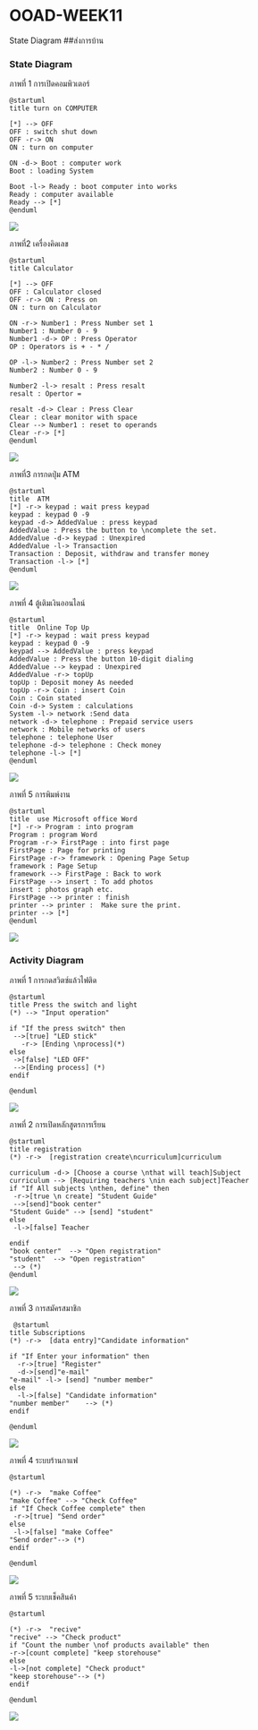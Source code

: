 # OOAD-WEEK11
State Diagram
##ส่งการบ้าน

### State Diagram

ภาพที่ 1  การเปิดคอมพิวเตอร์

 ```
@startuml
title turn on COMPUTER

[*] --> OFF
OFF : switch shut down
OFF -r-> ON
ON : turn on computer

ON -d-> Boot : computer work
Boot : loading System

Boot -l-> Ready : boot computer into works
Ready : computer available
Ready --> [*]
@enduml
 ```
 
 ![](https://github.com/fernkamon/OOAD-WEEK11/blob/master/1.png)


 ภาพที่2 เครื่องคิดเลข
 
  ```
 @startuml
title Calculator

[*] --> OFF
OFF : Calculator closed
OFF -r-> ON : Press on
ON : turn on Calculator

ON -r-> Number1 : Press Number set 1
Number1 : Number 0 - 9
Number1 -d-> OP : Press Operator
OP : Operators is + - * /

OP -l-> Number2 : Press Number set 2
Number2 : Number 0 - 9

Number2 -l-> resalt : Press resalt
resalt : Opertor =

resalt -d-> Clear : Press Clear
Clear : clear monitor with space
Clear --> Number1 : reset to operands
Clear -r-> [*]
@enduml
 ```
 
 ![](https://github.com/fernkamon/OOAD-WEEK11/blob/master/2.png)
 
 ภาพที่3 การกดปุ่ม ATM
 
  ```
  @startuml
title  ATM
[*] -r-> keypad : wait press keypad
keypad : keypad 0 -9
keypad -d-> AddedValue : press keypad
AddedValue : Press the button to \ncomplete the set.
AddedValue -d-> keypad : Unexpired
AddedValue -l-> Transaction 
Transaction : Deposit, withdraw and transfer money
Transaction -l-> [*]
@enduml

   ```
 ![](https://github.com/fernkamon/OOAD-WEEK11/blob/master/3.png)
 

ภาพที่ 4 ตู้เติมเงินออนไลน์

 ``` 
@startuml
title  Online Top Up
[*] -r-> keypad : wait press keypad
keypad : keypad 0 -9
keypad --> AddedValue : press keypad
AddedValue : Press the button 10-digit dialing
AddedValue --> keypad : Unexpired
AddedValue -r-> topUp 
topUp : Deposit money As needed
topUp -r-> Coin : insert Coin
Coin : Coin stated
Coin -d-> System : calculations
System -l-> network :Send data 
network -d-> telephone : Prepaid service users
network : Mobile networks of users
telephone : telephone User
telephone -d-> telephone : Check money
telephone -l-> [*]
@enduml

 ```
 
 ![](https://github.com/fernkamon/OOAD-WEEK11/blob/master/4.1.png)
 
 ภาพที่ 5 การพิมพ์งาน
 
 ```
 @startuml
title  use Microsoft office Word
[*] -r-> Program : into program
Program : program Word
Program -r-> FirstPage : into first page
FirstPage : Page for printing
FirstPage -r-> framework : Opening Page Setup
framework : Page Setup
framework --> FirstPage : Back to work
FirstPage --> insert : To add photos
insert : photos graph etc.
FirstPage --> printer : finish
printer --> printer :  Make sure the print.
printer --> [*]
@enduml
 ```

![](https://github.com/fernkamon/OOAD-WEEK11/blob/master/5.png)

### Activity Diagram
 
ภาพที่ 1 การกดสวิตซ์แล้วไฟติด

 ```
@startuml
title Press the switch and light
(*) --> "Input operation"

if "If the press switch" then
  -->[true] "LED stick"
    -r-> [Ending \nprocess](*)
else
  ->[false] "LED OFF"
  -->[Ending process] (*)
endif

@enduml
 ```
 
 ![](https://github.com/fernkamon/OOAD-WEEK11/blob/master/Activity1.png)

ภาพที่ 2 การเปิดหลักสูตรการเรียน

 ```
@startuml
title registration
(*) -r->  [registration create\ncurriculum]curriculum

curriculum -d-> [Choose a course \nthat will teach]Subject
curriculum --> [Requiring teachers \nin each subject]Teacher
if "If All subjects \nthen, define" then
  -r->[true \n create] "Student Guide"
  -->[send]"book center"
"Student Guide" --> [send] "student"  
else
  -l->[false] Teacher

endif
"book center"  --> "Open registration"
"student"  --> "Open registration"
  --> (*)
@enduml
 ```
 
 ![](https://github.com/fernkamon/OOAD-WEEK11/blob/master/Activity2.png)
 
 ภาพที่ 3 การสมัครสมาชิก

```
 @startuml
title Subscriptions
(*) -r->  [data entry]"Candidate information"

if "If Enter your information" then
  -r->[true] "Register"
  -d->[send]"e-mail"
"e-mail" -l-> [send] "number member"  
else
  -l->[false] "Candidate information"
"number member"    --> (*)
endif

@enduml
 ```
 
 ![](https://github.com/fernkamon/OOAD-WEEK11/blob/master/Activity3.png)
 
 ภาพที่ 4 ระบบร้านกาแฟ
 
 ```
 @startuml

(*) -r->  "make Coffee"
 "make Coffee" --> "Check Coffee"
if "If Check Coffee complete" then
  -r->[true] "Send order"
else
  -l->[false] "make Coffee"
"Send order"--> (*)
endif

@enduml
 ```
 
 ![](https://github.com/fernkamon/OOAD-WEEK11/blob/master/Activity4.png)
 
 ภาพที่ 5 ระบบเช็คสินค้า
 
  ```
  @startuml

(*) -r->  "recive"
 "recive" --> "Check product"
if "Count the number \nof products available" then
  -r->[count complete] "keep storehouse"
else
  -l->[not complete] "Check product"
"keep storehouse"--> (*)
endif

@enduml
   ```

![](https://github.com/fernkamon/OOAD-WEEK11/blob/master/Activity5.png)

